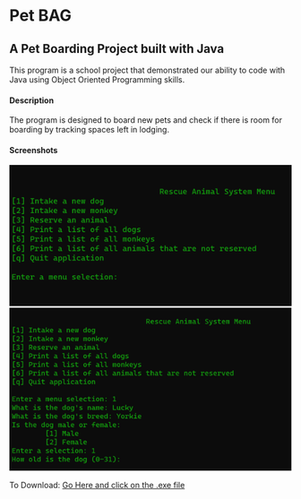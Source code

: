 # Pet BAG

## A Pet Boarding Project built with Java

This program is a school project that demonstrated our ability to code with Java using Object Oriented Programming
skills.

#### Description

The program is designed to board new pets and check if there is room for boarding by tracking spaces left in lodging.

#### Screenshots

![](/screenshots/pet_bag_screenshot_1.png)
![](/screenshots/pet_bag_screenshot_2.png)

To Download: [Go Here and click on the .exe file](https://github.com/Crazy-Candyman/Pet-Boarding/releases/tag/v0.1)
